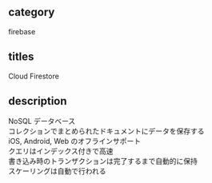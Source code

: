 ## category

firebase

## titles

Cloud Firestore

## description

NoSQL データベース  
コレクションでまとめられたドキュメントにデータを保存する  
iOS, Android, Web のオフラインサポート  
クエリはインデックス付きで高速  
書き込み時のトランザクションは完了するまで自動的に保持  
スケーリングは自動で行われる
